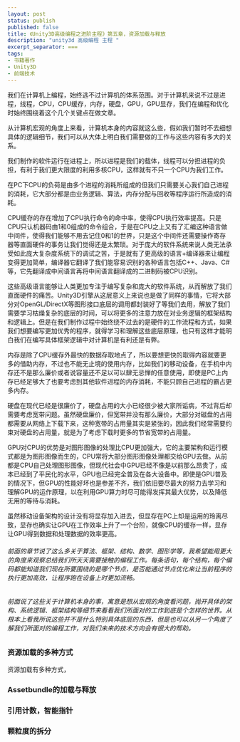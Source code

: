 ```yaml
---
layout: post
status: publish
published: false
title: 《Unity3D高级编程之进阶主程》第五章，资源加载与释放
description: "unity3d 高级编程 主程 "
excerpt_separator: ===
tags:
- 书籍著作
- Unity3D
- 前端技术
---
```


我们在计算机上编程，始终逃不过计算机的体系范围。对于计算机来说不过是进程，线程，CPU，CPU缓存，内存，硬盘，GPU，GPU显存，我们在编程和优化时始终围绕着这个几个关键点在做文章。

从计算机宏观的角度上来看，计算机本身的内容就这么些，假如我们暂时不去细想具体的逻辑细节，我们可以从大体上明白我们需要做的工作与这些内容有多大的关系。

我们制作的软件运行在进程上，所以进程是我们的载体，线程可以分担进程的负担，有利于我们更大限度的利用多核CPU，这样就有不只一个CPU为我们工作。

在PC下CPU的负荷是由多个进程的消耗所组成的但我们只需要关心我们自己进程的消耗，它大部分都是由业务逻辑、算法，内存分配与回收等程序运行所造成的消耗。

CPU缓存的存在增加了CPU执行命令的命中率，使得CPU执行效率提高。只是CPU只认机器码由1和0组成的命令组合，于是在CPU之上又有了汇编这种语言做中间件，使得我们能够不用去记住0和1的世界，只是这个中间件还需要操作寄存器等直面硬件的事务让我们觉得还是太繁琐。对于庞大的软件系统来说人类无法承受如此庞大复杂度系统下的调试之苦，于是就有了更高级的语言+编译器来让编程变得更加简单，编译器它翻译了我们能容易识别的各种语言包括C++、Java、C#等，它先翻译成中间语言再将中间语言翻译成的二进制码被CPU识别。

这些高级语言能够让人类更加专注于编写复杂和庞大的软件系统，从而解放了我们直面硬件的痛苦。Unity3D引擎从这层意义上来说也是做了同样的事情，它将大部分对OpenGL/DirectX等图形接口底层的调用都封装好了等我们去用，解放了我们需要学习枯燥复杂的底层的时间，可以将更多的注意力放在对业务逻辑的框架结构和逻辑上。但是在我们制作过程中始终绕不过去的是硬件的工作流程和方式，如果我们想要编写更加优秀的程序，就得学习和理解这些底层原理，也只有这样才能明白我们在编写具体框架逻辑中对计算机是有利还是有弊。

内存是除了CPU缓存外最快的数据存取地点了，所以要想更快的取得内容就要更多的借助内存，不过也不能无止境的使用内存，比如我们的移动设备，在手机中内存还不是那么廉价或者说容量还不足以可以肆无忌惮的任意使用，即使是PC上内存已经足够大了也要考虑到其他软件进程的内存消耗，不能只顾自己进程的霸占更多内存。

硬盘在现代已经是很廉价了，硬盘占用的大小已经很少被大家所诟病，不过背后却需要考虑宽带问题。虽然硬盘廉价，但宽带并没有那么廉价，大部分对磁盘的占用都需要从网络上下载下来，这种宽带的占用量其实是紧张的，因此我们经常需要约束对硬盘的占用量，就是为了考虑下载时更多的节省宽带的占用量。

GPU对CPU的优势是对图形图像的处理比CPU更加强大，它的主要架构和运行模式都是为图形图像而生的，CPU常将大部分图形图像处理都交给GPU去做。从前都是CPU自己处理图形图像，但现代社会中GPU已经不像是以前那么昂贵了，成本已经到了平民化的水平，GPU也已经完全普及在各大设备中。即使是GPU普及的情况下，但GPU的性能好坏也是参差不齐，我们依旧要尽最大的努力去学习和理解GPU的运作原理，以在利用GPU算力时尽可能得发挥其最大优势，以及降低无用的等待与消耗。

虽然移动设备架构的设计没有将显存加入进去，但显存在PC上却是运用的玲离尽致，显存也确实让GPU在工作效率上升了一个台阶，就像CPU的缓存一样，显存让GPU得到数据和处理数据的效率更高。

###### 前面的章节说了这么多关于算法、框架、结构、数学、图形学等，我希望能用更大的角度来观察总结我们所天天需要接触的编程工作。每条语句，每个结构，每个编码都能知道我们现在所要围绕的是哪个节点，是否能通过节点优化来让当前程序的执行更加高效，让程序跑在设备上时更加流畅。

###### 前面说了这些关于计算机本身的事，寓意是想从宏观的角度看问题，抛开具体的架构、系统逻辑、框架结构等细节来看看我们所面对的工作到底是个怎样的世界。从根本上看我所说这些并不是什么特别具体底层的东西，但是也可以从另一个角度了解我们所面对的编程工作，对我们未来的技术方向会有很大的帮助。

### 资源加载的多种方式

资源加载有多种方式，

### Assetbundle的加载与释放

### 引用计数，智能指针

### 颗粒度的拆分


